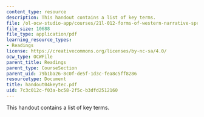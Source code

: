```yaml
---
content_type: resource
description: This handout contains a list of key terms.
file: /ol-ocw-studio-app/courses/21l-012-forms-of-western-narrative-spring-2004/7c3c012cf03abc582f5cb3dfd2512160_handout04keytec.pdf
file_size: 10688
file_type: application/pdf
learning_resource_types:
- Readings
license: https://creativecommons.org/licenses/by-nc-sa/4.0/
ocw_type: OCWFile
parent_title: Readings
parent_type: CourseSection
parent_uid: 79b1ba26-8c0f-de5f-1d3c-fea8c5ff8286
resourcetype: Document
title: handout04keytec.pdf
uid: 7c3c012c-f03a-bc58-2f5c-b3dfd2512160
---
```

This handout contains a list of key terms.